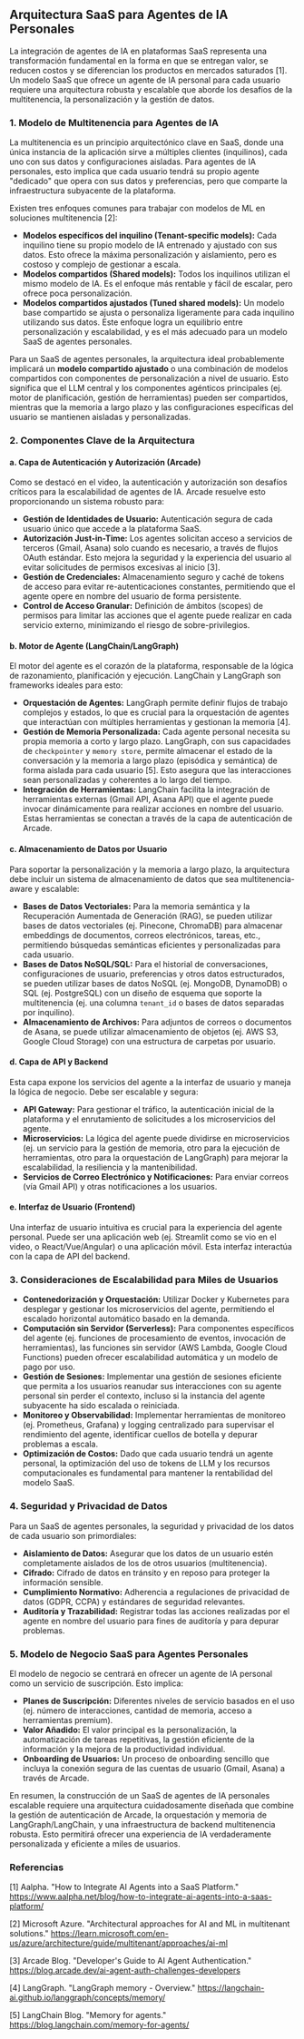 ## Arquitectura SaaS para Agentes de IA Personales

La integración de agentes de IA en plataformas SaaS representa una transformación fundamental en la forma en que se entregan valor, se reducen costos y se diferencian los productos en mercados saturados [1]. Un modelo SaaS que ofrece un agente de IA personal para cada usuario requiere una arquitectura robusta y escalable que aborde los desafíos de la multitenencia, la personalización y la gestión de datos.

### 1. Modelo de Multitenencia para Agentes de IA

La multitenencia es un principio arquitectónico clave en SaaS, donde una única instancia de la aplicación sirve a múltiples clientes (inquilinos), cada uno con sus datos y configuraciones aisladas. Para agentes de IA personales, esto implica que cada usuario tendrá su propio agente "dedicado" que opera con sus datos y preferencias, pero que comparte la infraestructura subyacente de la plataforma.

Existen tres enfoques comunes para trabajar con modelos de ML en soluciones multitenencia [2]:

*   **Modelos específicos del inquilino (Tenant-specific models):** Cada inquilino tiene su propio modelo de IA entrenado y ajustado con sus datos. Esto ofrece la máxima personalización y aislamiento, pero es costoso y complejo de gestionar a escala.
*   **Modelos compartidos (Shared models):** Todos los inquilinos utilizan el mismo modelo de IA. Es el enfoque más rentable y fácil de escalar, pero ofrece poca personalización.
*   **Modelos compartidos ajustados (Tuned shared models):** Un modelo base compartido se ajusta o personaliza ligeramente para cada inquilino utilizando sus datos. Este enfoque logra un equilibrio entre personalización y escalabilidad, y es el más adecuado para un modelo SaaS de agentes personales.

Para un SaaS de agentes personales, la arquitectura ideal probablemente implicará un **modelo compartido ajustado** o una combinación de modelos compartidos con componentes de personalización a nivel de usuario. Esto significa que el LLM central y los componentes agénticos principales (ej. motor de planificación, gestión de herramientas) pueden ser compartidos, mientras que la memoria a largo plazo y las configuraciones específicas del usuario se mantienen aisladas y personalizadas.

### 2. Componentes Clave de la Arquitectura

#### a. Capa de Autenticación y Autorización (Arcade)

Como se destacó en el video, la autenticación y autorización son desafíos críticos para la escalabilidad de agentes de IA. Arcade resuelve esto proporcionando un sistema robusto para:

*   **Gestión de Identidades de Usuario:** Autenticación segura de cada usuario único que accede a la plataforma SaaS.
*   **Autorización Just-in-Time:** Los agentes solicitan acceso a servicios de terceros (Gmail, Asana) solo cuando es necesario, a través de flujos OAuth estándar. Esto mejora la seguridad y la experiencia del usuario al evitar solicitudes de permisos excesivas al inicio [3].
*   **Gestión de Credenciales:** Almacenamiento seguro y caché de tokens de acceso para evitar re-autenticaciones constantes, permitiendo que el agente opere en nombre del usuario de forma persistente.
*   **Control de Acceso Granular:** Definición de ámbitos (scopes) de permisos para limitar las acciones que el agente puede realizar en cada servicio externo, minimizando el riesgo de sobre-privilegios.

#### b. Motor de Agente (LangChain/LangGraph)

El motor del agente es el corazón de la plataforma, responsable de la lógica de razonamiento, planificación y ejecución. LangChain y LangGraph son frameworks ideales para esto:

*   **Orquestación de Agentes:** LangGraph permite definir flujos de trabajo complejos y estados, lo que es crucial para la orquestación de agentes que interactúan con múltiples herramientas y gestionan la memoria [4].
*   **Gestión de Memoria Personalizada:** Cada agente personal necesita su propia memoria a corto y largo plazo. LangGraph, con sus capacidades de `checkpointer` y `memory store`, permite almacenar el estado de la conversación y la memoria a largo plazo (episódica y semántica) de forma aislada para cada usuario [5]. Esto asegura que las interacciones sean personalizadas y coherentes a lo largo del tiempo.
*   **Integración de Herramientas:** LangChain facilita la integración de herramientas externas (Gmail API, Asana API) que el agente puede invocar dinámicamente para realizar acciones en nombre del usuario. Estas herramientas se conectan a través de la capa de autenticación de Arcade.

#### c. Almacenamiento de Datos por Usuario

Para soportar la personalización y la memoria a largo plazo, la arquitectura debe incluir un sistema de almacenamiento de datos que sea multitenencia-aware y escalable:

*   **Bases de Datos Vectoriales:** Para la memoria semántica y la Recuperación Aumentada de Generación (RAG), se pueden utilizar bases de datos vectoriales (ej. Pinecone, ChromaDB) para almacenar embeddings de documentos, correos electrónicos, tareas, etc., permitiendo búsquedas semánticas eficientes y personalizadas para cada usuario.
*   **Bases de Datos NoSQL/SQL:** Para el historial de conversaciones, configuraciones de usuario, preferencias y otros datos estructurados, se pueden utilizar bases de datos NoSQL (ej. MongoDB, DynamoDB) o SQL (ej. PostgreSQL) con un diseño de esquema que soporte la multitenencia (ej. una columna `tenant_id` o bases de datos separadas por inquilino).
*   **Almacenamiento de Archivos:** Para adjuntos de correos o documentos de Asana, se puede utilizar almacenamiento de objetos (ej. AWS S3, Google Cloud Storage) con una estructura de carpetas por usuario.

#### d. Capa de API y Backend

Esta capa expone los servicios del agente a la interfaz de usuario y maneja la lógica de negocio. Debe ser escalable y segura:

*   **API Gateway:** Para gestionar el tráfico, la autenticación inicial de la plataforma y el enrutamiento de solicitudes a los microservicios del agente.
*   **Microservicios:** La lógica del agente puede dividirse en microservicios (ej. un servicio para la gestión de memoria, otro para la ejecución de herramientas, otro para la orquestación de LangGraph) para mejorar la escalabilidad, la resiliencia y la mantenibilidad.
*   **Servicios de Correo Electrónico y Notificaciones:** Para enviar correos (vía Gmail API) y otras notificaciones a los usuarios.

#### e. Interfaz de Usuario (Frontend)

Una interfaz de usuario intuitiva es crucial para la experiencia del agente personal. Puede ser una aplicación web (ej. Streamlit como se vio en el video, o React/Vue/Angular) o una aplicación móvil. Esta interfaz interactúa con la capa de API del backend.

### 3. Consideraciones de Escalabilidad para Miles de Usuarios

*   **Contenedorización y Orquestación:** Utilizar Docker y Kubernetes para desplegar y gestionar los microservicios del agente, permitiendo el escalado horizontal automático basado en la demanda.
*   **Computación sin Servidor (Serverless):** Para componentes específicos del agente (ej. funciones de procesamiento de eventos, invocación de herramientas), las funciones sin servidor (AWS Lambda, Google Cloud Functions) pueden ofrecer escalabilidad automática y un modelo de pago por uso.
*   **Gestión de Sesiones:** Implementar una gestión de sesiones eficiente que permita a los usuarios reanudar sus interacciones con su agente personal sin perder el contexto, incluso si la instancia del agente subyacente ha sido escalada o reiniciada.
*   **Monitoreo y Observabilidad:** Implementar herramientas de monitoreo (ej. Prometheus, Grafana) y logging centralizado para supervisar el rendimiento del agente, identificar cuellos de botella y depurar problemas a escala.
*   **Optimización de Costos:** Dado que cada usuario tendrá un agente personal, la optimización del uso de tokens de LLM y los recursos computacionales es fundamental para mantener la rentabilidad del modelo SaaS.

### 4. Seguridad y Privacidad de Datos

Para un SaaS de agentes personales, la seguridad y privacidad de los datos de cada usuario son primordiales:

*   **Aislamiento de Datos:** Asegurar que los datos de un usuario estén completamente aislados de los de otros usuarios (multitenencia).
*   **Cifrado:** Cifrado de datos en tránsito y en reposo para proteger la información sensible.
*   **Cumplimiento Normativo:** Adherencia a regulaciones de privacidad de datos (GDPR, CCPA) y estándares de seguridad relevantes.
*   **Auditoría y Trazabilidad:** Registrar todas las acciones realizadas por el agente en nombre del usuario para fines de auditoría y para depurar problemas.

### 5. Modelo de Negocio SaaS para Agentes Personales

El modelo de negocio se centrará en ofrecer un agente de IA personal como un servicio de suscripción. Esto implica:

*   **Planes de Suscripción:** Diferentes niveles de servicio basados en el uso (ej. número de interacciones, cantidad de memoria, acceso a herramientas premium).
*   **Valor Añadido:** El valor principal es la personalización, la automatización de tareas repetitivas, la gestión eficiente de la información y la mejora de la productividad individual.
*   **Onboarding de Usuarios:** Un proceso de onboarding sencillo que incluya la conexión segura de las cuentas de usuario (Gmail, Asana) a través de Arcade.

En resumen, la construcción de un SaaS de agentes de IA personales escalable requiere una arquitectura cuidadosamente diseñada que combine la gestión de autenticación de Arcade, la orquestación y memoria de LangGraph/LangChain, y una infraestructura de backend multitenencia robusta. Esto permitirá ofrecer una experiencia de IA verdaderamente personalizada y eficiente a miles de usuarios.

### Referencias

[1] Aalpha. "How to Integrate AI Agents into a SaaS Platform." https://www.aalpha.net/blog/how-to-integrate-ai-agents-into-a-saas-platform/

[2] Microsoft Azure. "Architectural approaches for AI and ML in multitenant solutions." https://learn.microsoft.com/en-us/azure/architecture/guide/multitenant/approaches/ai-ml

[3] Arcade Blog. "Developer's Guide to AI Agent Authentication." https://blog.arcade.dev/ai-agent-auth-challenges-developers

[4] LangGraph. "LangGraph memory - Overview." https://langchain-ai.github.io/langgraph/concepts/memory/

[5] LangChain Blog. "Memory for agents." https://blog.langchain.com/memory-for-agents/



